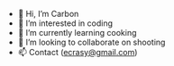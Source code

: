 - 👋 Hi, I’m Carbon 
- 👀 I’m interested in coding
- 🌱 I’m currently learning cooking
- 💞️ I’m looking to collaborate on shooting
- 📫 Contact (ecrasy@gmail.com)

<!---
ecrasy/ecrasy is a ✨ special ✨ repository because its `README.md` (this file) appears on your GitHub profile.
You can click the Preview link to take a look at your changes.
--->
